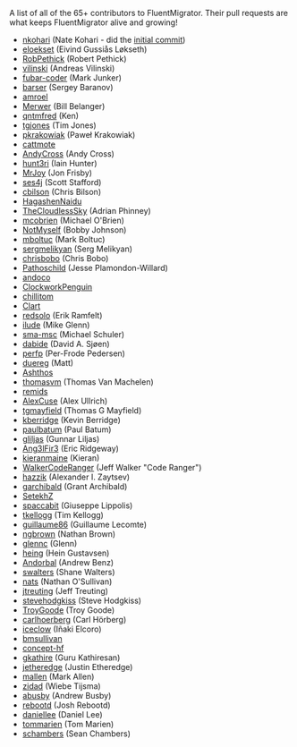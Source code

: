 A list of all of the 65+ contributors to FluentMigrator. Their pull requests are what keeps FluentMigrator alive and growing!

* [nkohari](https://github.com/nkohari) (Nate Kohari - did the [initial commit](https://github.com/schambers/fluentmigrator/commit/9acd6093fb5481862ed1c0c1fc507dea41ecfa6d))
* [eloekset](https://github.com/eloekset) (Eivind Gussiås Løkseth)
* [RobPethick](https://github.com/RobPethick) (Robert Pethick)
* [vilinski](https://github.com/vilinski) (Andreas Vilinski)
* [fubar-coder](https://github.com/fubar-coder) (Mark Junker)
* [barser](https://github.com/barser) (Sergey Baranov)
* [amroel](https://github.com/amroel)
* [Merwer](https://github.com/Merwer) (Bill Belanger)
* [qntmfred](https://github.com/qntmfred) (Ken)
* [tgjones](https://github.com/tgjones) (Tim Jones)
* [pkrakowiak](https://github.com/pkrakowiak) (Paweł Krakowiak)
* [cattmote](https://github.com/cattmote)
* [AndyCross](https://github.com/AndyCross) (Andy Cross)
* [hunt3ri](https://github.com/hunt3ri) (Iain Hunter)
* [MrJoy](https://github.com/MrJoy) (Jon Frisby)
* [ses4j](https://github.com/ses4j) (Scott Stafford)
* [cbilson](https://github.com/cbilson) (Chris Bilson)
* [HagashenNaidu](https://github.com/HagashenNaidu)
* [TheCloudlessSky](https://github.com/TheCloudlessSky) (Adrian Phinney)
* [mcobrien](https://github.com/mcobrien) (Michael O'Brien)
* [NotMyself](https://github.com/NotMyself) (Bobby Johnson)
* [mboltuc](https://github.com/mboltuc) (Mark Boltuc)
* [sergmelikyan](https://github.com/sergmelikyan) (Serg Melikyan)
* [chrisbobo](https://github.com/chrisbobo) (Chris Bobo)
* [Pathoschild](https://github.com/Pathoschild) (Jesse Plamondon-Willard)
* [andoco](https://github.com/andoco)
* [ClockworkPenguin](https://github.com/ClockworkPenguin)
* [chillitom](https://github.com/chillitom)
* [Clart](https://github.com/Clart)
* [redsolo](https://github.com/redsolo) (Erik Ramfelt)
* [ilude](https://github.com/ilude) (Mike Glenn)
* [sma-msc](https://github.com/sma-msc) (Michael Schuler)
* [dabide](https://github.com/dabide) (David A. Sjøen)
* [perfp](https://github.com/perfp) (Per-Frode Pedersen)
* [duereg](https://github.com/duereg) (Matt)
* [Ashthos](https://github.com/Ashthos)
* [thomasvm](https://github.com/thomasvm) (Thomas Van Machelen)
* [remids](https://github.com/remids)
* [AlexCuse](https://github.com/AlexCuse) (Alex Ullrich)
* [tgmayfield](https://github.com/tgmayfield) (Thomas G Mayfield)
* [kberridge](https://github.com/kberridge) (Kevin Berridge)
* [paulbatum](https://github.com/paulbatum) (Paul Batum)
* [gliljas](https://github.com/gliljas) (Gunnar Liljas)
* [Ang3lFir3](https://github.com/Ang3lFir3) (Eric Ridgeway)
* [kieranmaine](https://github.com/kieranmaine) (Kieran)
* [WalkerCodeRanger](https://github.com/WalkerCodeRanger) (Jeff Walker "Code Ranger")
* [hazzik](https://github.com/hazzik) (Alexander I. Zaytsev)
* [garchibald](https://github.com/garchibald) (Grant Archibald)
* [SetekhZ](https://github.com/SetekhZ)
* [spaccabit](https://github.com/spaccabit) (Giuseppe Lippolis)
* [tkellogg](https://github.com/tkellogg) (Tim Kellogg)
* [guillaume86](https://github.com/guillaume86) (Guillaume Lecomte)
* [ngbrown](https://github.com/ngbrown) (Nathan Brown)
* [glennc](https://github.com/glennc) (Glenn)
* [heing](https://github.com/heing) (Hein Gustavsen)
* [Andorbal](https://github.com/Andorbal) (Andrew Benz)
* [swalters](https://github.com/swalters) (Shane Walters)
* [nats](https://github.com/nats) (Nathan O'Sullivan)
* [jtreuting](https://github.com/jtreuting) (Jeff Treuting)
* [stevehodgkiss](https://github.com/stevehodgkiss) (Steve Hodgkiss)
* [TroyGoode](https://github.com/TroyGoode) (Troy Goode)
* [carlhoerberg](https://github.com/carlhoerberg) (Carl Hörberg)
* [iceclow](https://github.com/iceclow) (Iñaki Elcoro)
* [bmsullivan](https://github.com/bmsullivan)
* [concept-hf](https://github.com/concept-hf)
* [gkathire](https://github.com/gkathire) (Guru Kathiresan)
* [jetheredge](https://github.com/jetheredge) (Justin Etheredge)
* [mallen](https://github.com/mallen) (Mark Allen)
* [zidad](https://github.com/zidad) (Wiebe Tijsma)
* [abusby](https://github.com/abusby) (Andrew Busby)
* [rebootd](https://github.com/rebootd) (Josh Rebootd)
* [daniellee](https://github.com/daniellee) (Daniel Lee)
* [tommarien](https://github.com/tommarien) (Tom Marien)
* [schambers](https://github.com/schambers) (Sean Chambers)